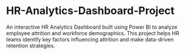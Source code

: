 # HR-Analytics-Dashboard-Project
An interactive HR Analytics Dashboard built using Power BI to analyze employee attrition and workforce demographics. This project helps HR teams identify key factors influencing attrition and make data-driven retention strategies.

